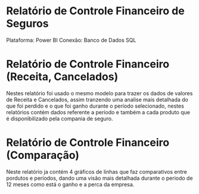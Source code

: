 
# Relatório de Controle Financeiro de Seguros
Plataforma: Power BI
Conexão: Banco de Dados SQL

# Relatório de Controle Financeiro (Receita, Cancelados)
Nestes relatório foi usado o mesmo modelo para trazer os dados de valores de Receita e Cancelados, assim tranzendo uma analise mais detalhada do que foi perdido e o que foi ganho durante o período selecionado, nestes relatórios contém dados referente a período e também a cada produto que é disponibilizado pela compania de seguro.

# Relatório de Controle Financeiro (Comparação)
Neste relatório ja contém 4 gráficos de linhas que faz comparativos entre pordutos e períodos, dando uma visão mais detalhada durante o periodo de 12 meses como está o ganho e a perca da empresa.